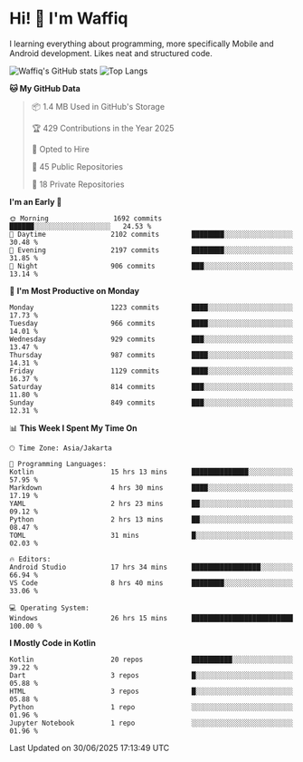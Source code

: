 
# Hi! 👋 I'm Waffiq

I learning everything about programming, more specifically Mobile and Android development. Likes neat and structured code.

<!-- Get to know more about me?

<a href="https://www.linkedin.com/in/waffiqaziz/"><img src="https://img.shields.io/static/v1?label=%20&message=LinkedIn&logo=linkedin&logoColor=white&color=0A66C2&style=for-the-badge" alt="LinkedIn"></a>
<a href="https://www.instagram.com/waffiqaziz/"><img src="https://img.shields.io/static/v1?label=%20&message=instagram&logo=instagram&logoColor=white&labelColor=%23E1306C&color=%23E1306C&style=for-the-badge" alt="Instagram"></a>
<a href="https://web.facebook.com/WaffiqAziz/"><img src="https://img.shields.io/static/v1?label=%20&message=Facebook&logo=facebook&logoColor=white&color=1877F2&style=for-the-badge" alt="Facebook"></a>
<a href="https://twitter.com/waffiqaziz"><img src="https://img.shields.io/static/v1?label=%20&message=X&logo=x&logoColor=white&color=000000&style=for-the-badge" alt="X"></a> -->

![Waffiq's GitHub stats](https://github-readme-stats-eight-theta.vercel.app/api?username=waffiqaziz&show_icons=true&include_all_commits=true&count_private=true&theme=dark)
![Top Langs](https://github-readme-stats.vercel.app/api/top-langs/?username=waffiqaziz&layout=compact&langs_count=8&theme=dark)

<!--START_SECTION:waka-->
**🐱 My GitHub Data** 

> 📦 1.4 MB Used in GitHub's Storage 
 > 
> 🏆 429 Contributions in the Year 2025
 > 
> 💼 Opted to Hire
 > 
> 📜 45 Public Repositories 
 > 
> 🔑 18 Private Repositories 
 > 
**I'm an Early 🐤** 

```text
🌞 Morning                1692 commits        ██████░░░░░░░░░░░░░░░░░░░   24.53 % 
🌆 Daytime                2102 commits        ████████░░░░░░░░░░░░░░░░░   30.48 % 
🌃 Evening                2197 commits        ████████░░░░░░░░░░░░░░░░░   31.85 % 
🌙 Night                  906 commits         ███░░░░░░░░░░░░░░░░░░░░░░   13.14 % 
```
📅 **I'm Most Productive on Monday** 

```text
Monday                   1223 commits        ████░░░░░░░░░░░░░░░░░░░░░   17.73 % 
Tuesday                  966 commits         ████░░░░░░░░░░░░░░░░░░░░░   14.01 % 
Wednesday                929 commits         ███░░░░░░░░░░░░░░░░░░░░░░   13.47 % 
Thursday                 987 commits         ████░░░░░░░░░░░░░░░░░░░░░   14.31 % 
Friday                   1129 commits        ████░░░░░░░░░░░░░░░░░░░░░   16.37 % 
Saturday                 814 commits         ███░░░░░░░░░░░░░░░░░░░░░░   11.80 % 
Sunday                   849 commits         ███░░░░░░░░░░░░░░░░░░░░░░   12.31 % 
```


📊 **This Week I Spent My Time On** 

```text
🕑︎ Time Zone: Asia/Jakarta

💬 Programming Languages: 
Kotlin                   15 hrs 13 mins      ██████████████░░░░░░░░░░░   57.95 % 
Markdown                 4 hrs 30 mins       ████░░░░░░░░░░░░░░░░░░░░░   17.19 % 
YAML                     2 hrs 23 mins       ██░░░░░░░░░░░░░░░░░░░░░░░   09.12 % 
Python                   2 hrs 13 mins       ██░░░░░░░░░░░░░░░░░░░░░░░   08.47 % 
TOML                     31 mins             █░░░░░░░░░░░░░░░░░░░░░░░░   02.03 % 

🔥 Editors: 
Android Studio           17 hrs 34 mins      █████████████████░░░░░░░░   66.94 % 
VS Code                  8 hrs 40 mins       ████████░░░░░░░░░░░░░░░░░   33.06 % 

💻 Operating System: 
Windows                  26 hrs 15 mins      █████████████████████████   100.00 % 
```

**I Mostly Code in Kotlin** 

```text
Kotlin                   20 repos            ██████████░░░░░░░░░░░░░░░   39.22 % 
Dart                     3 repos             █░░░░░░░░░░░░░░░░░░░░░░░░   05.88 % 
HTML                     3 repos             █░░░░░░░░░░░░░░░░░░░░░░░░   05.88 % 
Python                   1 repo              ░░░░░░░░░░░░░░░░░░░░░░░░░   01.96 % 
Jupyter Notebook         1 repo              ░░░░░░░░░░░░░░░░░░░░░░░░░   01.96 % 
```




 Last Updated on 30/06/2025 17:13:49 UTC
<!--END_SECTION:waka-->
